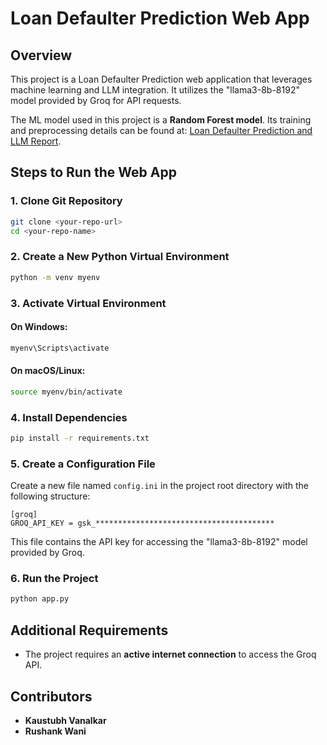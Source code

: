 # Loan Defaulter Prediction Web App

## Overview

This project is a Loan Defaulter Prediction web application that leverages machine learning and LLM integration. It utilizes the "llama3-8b-8192" model provided by Groq for API requests.

The ML model used in this project is a **Random Forest model**. Its training and preprocessing details can be found at: [Loan Defaulter Prediction and LLM Report](https://github.com/cdacPrj/LoanDefaulterPrediction_and_LLM_report).

## Steps to Run the Web App

### 1. Clone Git Repository

```sh
git clone <your-repo-url>
cd <your-repo-name>
```

### 2. Create a New Python Virtual Environment

```sh
python -m venv myenv
```

### 3. Activate Virtual Environment

#### On Windows:

```sh
myenv\Scripts\activate
```

#### On macOS/Linux:

```sh
source myenv/bin/activate
```

### 4. Install Dependencies

```sh
pip install -r requirements.txt
```

### 5. Create a Configuration File

Create a new file named `config.ini` in the project root directory with the following structure:

```
[groq]
GROQ_API_KEY = gsk_****************************************
```

This file contains the API key for accessing the "llama3-8b-8192" model provided by Groq.

### 6. Run the Project

```sh
python app.py
```

## Additional Requirements

- The project requires an **active internet connection** to access the Groq API.

## Contributors

- **Kaustubh Vanalkar**
- **Rushank Wani**


